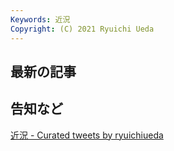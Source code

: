 ```yaml
---
Keywords: 近況
Copyright: (C) 2021 Ryuichi Ueda
---
```


<div class="row">
    <div class="col-md-6">
        <h2>最新の記事</h2>
        <!--TOP10-->
    </div>
    <div class="col-md-6">
        <h2>告知など</h2>
        <a class="twitter-timeline" href="https://twitter.com/ryuichiueda/timelines/1558672669226110976?ref_src=twsrc%5Etfw">近況 - Curated tweets by ryuichiueda</a><script async src="https://platform.twitter.com/widgets.js" charset="utf-8"></script>
    </div>
</div>
